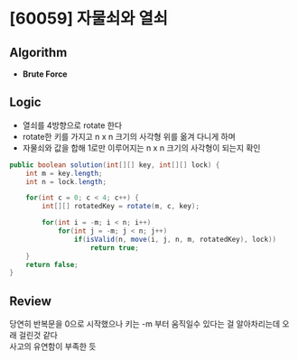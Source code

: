 # [60059] 자물쇠와 열쇠
## Algorithm
- **Brute Force**

## Logic
- 열쇠를 4방향으로 rotate 한다
- rotate한 키를 가지고 n x n 크기의 사각형 위를 옮겨 다니게 하며  
- 자물쇠와 값을 합해 1로만 이루어지는 n x n 크기의 사각형이 되는지 확인

```java
public boolean solution(int[][] key, int[][] lock) {
    int m = key.length;
    int n = lock.length;

    for(int c = 0; c < 4; c++) {
        int[][] rotatedKey = rotate(m, c, key);

        for(int i = -m; i < n; i++)
            for(int j = -m; j < n; j++)
                if(isValid(n, move(i, j, n, m, rotatedKey), lock))
                    return true;
    }
    return false;
}
```

## Review
당연히 반복문을 0으로 시작했으나 키는 -m 부터 움직일수 있다는 걸 알아차리는데 오래 걸린것 같다  
사고의 유연함이 부족한 듯

